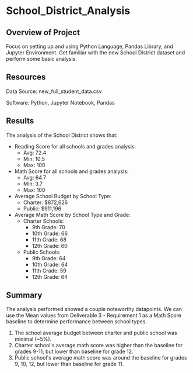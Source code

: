 # School_District_Analysis

## Overview of Project
Focus on setting up and using Python Language, Pandas Library, and Jupyter Environment. Get familiar with the new School District dataset and perform some basic analysis.

## Resources
Data Source: new_full_student_data.csv 

Software: Python, Jupyter Notebook, Pandas 

## Results
The analysis of the School District shows that:
- Reading Score for all schools and grades analysis:
    - Avg: 72.4
    - Min: 10.5
    - Max:  100
- Math Score for all schools and grades analysis:
    - Avg: 64.7
    - Min:  3.7
    - Max:  100
- Average School Budget by School Type:
    - Charter: $872,626
    - Public:  $911,196
- Average Math Score by School Type and Grade:
    - Charter Schools:
        - 9th  Grade: 70
        - 10th Grade: 66
        - 11th Grade: 68
        - 12th Grade: 60
    - Public Schools:
        - 9th  Grade: 64
        - 10th Grade: 64
        - 11th Grade: 59
        - 12th Grade: 64

## Summary
The analysis performed showed a couple noteworthy datapoints. We can use the Mean values from Deliverable 3 - Requirement 1 as a Math Score baseline to determine performance between school types. 
1. The school average budget between charter and public school was minimal (~5%).
2. Charter school's average math score was higher than the baseline for grades 9-11, but lower than baseline for grade 12.
3. Public school's average math score was around the baseline for grades 9, 10, 12, but lower than baseline for grade 11. 
